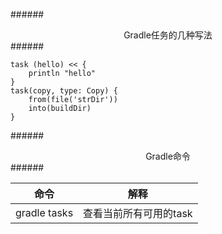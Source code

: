 ######<center>Gradle任务的几种写法</center>######
```
task (hello) << {
    println "hello"
}
task(copy, type: Copy) {
    from(file('strDir'))
    into(buildDir)
}
```
######<center>Gradle命令</center>######

| 命令 | 解释 |
|--------|--------|
|    gradle tasks    |   查看当前所有可用的task     |